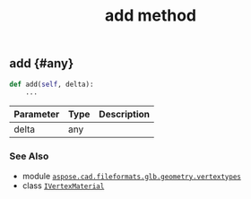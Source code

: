 ﻿---
title: add method
second_title: Aspose.CAD for Python via .NET API References
description: 
type: docs
weight: 20
url: /python-net/aspose.cad.fileformats.glb.geometry.vertextypes/ivertexmaterial/add/
is_root: false
---

## add {#any}





```python
def add(self, delta):
    ...
```


| Parameter | Type | Description |
| :- | :- | :- |
| delta | any |  |



### See Also
* module [`aspose.cad.fileformats.glb.geometry.vertextypes`](../../)
* class [`IVertexMaterial`](/cad/python-net/aspose.cad.fileformats.glb.geometry.vertextypes/ivertexmaterial)
